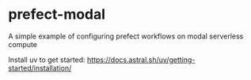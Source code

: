 # prefect-modal
A simple example of configuring prefect workflows on modal serverless compute

Install uv to get started: https://docs.astral.sh/uv/getting-started/installation/

